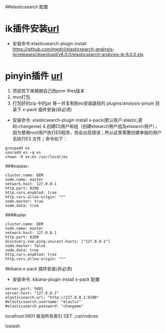 ##elasticsearch 配置
# ik插件安装[url](https://github.com/medcl/elasticsearch-analysis-ik)
- 安装命令:elasticsearch-plugin install https://github.com/medcl/elasticsearch-analysis-ik/releases/download/v6.0.0/elasticsearch-analysis-ik-6.0.0.zip
# pinyin插件 [url](https://github.com/medcl/elasticsearch-analysis-pinyin)
1. 项目剪下来根据自己改pom 中es版本
2. mvn打包
3. 打包好的zip 中的jar 等一并复制到es安装路径的 plugins/analysis-pinyin 目录下
x-pack 插件安装(非必须)
- 安装命令: elasticsearch-plugin install x-pack(默认账户:elastic,密码:changeme)
4.创建ES用户和组（创建elsearch用户组及elsearch用户），因为使用root用户执行ES程序，将会出现错误；所以这里需要创建单独的用户去执行ES 文件；命令如下：
```
groupadd es
useradd es -g es
chown -R es:es /usr/local/es 
```
###master:
```$xslt
cluster.name: DEM
node.name: master
network.host: 127.0.0.1
http.port: 9200
http.cors.enabled: true 
http.cors.allow-origin: "*"
node.master: true
node.data: true
```

####saler
```$xslt
cluster.name: DEM
node.name: master
network.host: 127.0.0.1
http.port: 8200
discovery.zen.ping.unicast.hosts: ["127.0.0.1"]
node.master: false
node.data: true
http.cors.enabled: true
http.cors.allow-origin: "*"
```

    
    
 #kibana
 x-pack 插件安装(非必须)
 - 安装命令: kibana-plugin install x-pack
 配置
 ```$xslt
server.port: 5601
server.host: "127.0.0.1"
elasticsearch.url: "http://127.0.0.1:9200"
#elasticsearch.username: "elastic"
#elasticsearch.password: "changeme"
```
localhost:5601
查询所有索引
GET _cat/indices

lostash
